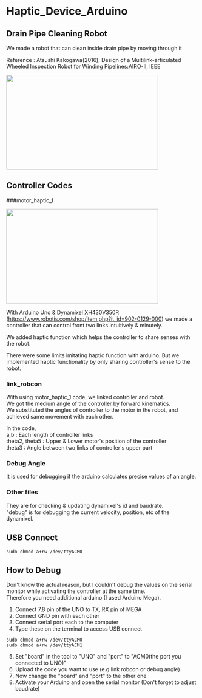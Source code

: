 # Haptic_Device_Arduino

## Drain Pipe Cleaning Robot

We made a robot that can clean inside drain pipe by moving through it

Reference : Atsushi Kakogawa(2016), Design of a Multilink-articulated Wheeled Inspection Robot for Winding Pipelines:AIRO-Ⅱ, IEEE

<img src="https://user-images.githubusercontent.com/86711384/185090482-feae1dd0-aaf1-4dd9-bba4-3ca795b865d5.png" width="400" height="250"/>

## Controller Codes
###motor_haptic_1   

<img src="https://user-images.githubusercontent.com/86711384/185094723-173a92b6-c9d8-4331-bbb4-4b33bd3f4b2e.png" width="400" height="250"/>
   
With Arduino Uno & Dynamixel XH430V350R (https://www.robotis.com/shop/item.php?it_id=902-0129-000)
we made a controller that can control front two links intuitively & minutely.   
   
We added haptic function which helps the controller to share senses with the robot.   
   
There were some limits imitating haptic function with arduino. 
But we implemented haptic functionality by only sharing controller's sense to the robot. 
   
### link_robcon
With using motor_haptic_1 code, we linked controller and robot.   
We got the medium angle of the controller by forward kinematics.   
We substituted the angles of controller to the motor in the robot, and achieved same movement with each other.   
   
In the code,   
a,b : Each length of controller links   
theta2, theta5 : Upper & Lower motor's position of the controller   
theta3 : Angle between two links of controller's upper part   

### Debug Angle
It is used for debugging if the arduino calculates precise values of an angle.

### Other files
They are for checking & updating dynamixel's id and baudrate.   
"debug" is for debugging the current velocity, position, etc of the dynamixel.   

## USB Connect
```
sudo chmod a+rw /dev/ttyACM0
```

## How to Debug
Don't know the actual reason, but I couldn't debug the values on the serial monitor while activating the controller at the same time.   
Therefore you need additional arduino (I used Arduino Mega).      
   
   
1. Connect 7,8 pin of the UNO to TX, RX pin of MEGA
2. Connect GND pin with each other
3. Connect serial port each to the computer
4. Type these on the terminal to access USB connect
```
sudo chmod a+rw /dev/ttyACM0
sudo chmod a+rw /dev/ttyACM1
```
5. Set "board" in the tool to "UNO" and "port" to "ACM0(the port you connected to UNO)"
6. Upload the code you want to use (e.g link robcon or debug angle)
7. Now change the "board" and "port" to the other one
8. Activate your Arduino and open the serial monitor (Don't forget to adjust baudrate)
